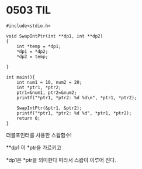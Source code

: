 # 0503 TIL

```
#include<stdio.h>

void SwapIntPtr(int **dp1, int **dp2)
{
	int *temp = *dp1;
	*dp1 = *dp2;
	*dp2 = temp;
	
}

int main(){
	int num1 = 10, num2 = 20;
	int *ptr1, *ptr2;
	ptr1=&num1, ptr2=&num2;
	printf("*ptr1, *ptr2: %d %d\n", *ptr1, *ptr2);
	
	SwapIntPtr(&ptr1, &ptr2);
	printf("*ptr1, *ptr2: %d %d", *ptr1, *ptr2);
	return 0;
}
```







더블포인터를 사용한 스왑함수!

**dp1 이 *ptr을 가르키고 

*dp1은 *ptr을 의미한다 따라서 스왑이 이루어 진다.

